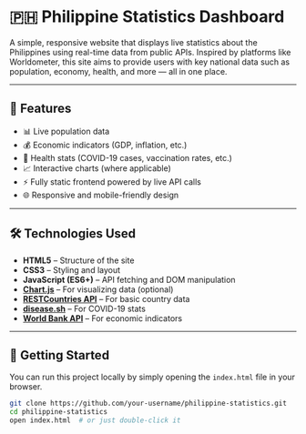 # 🇵🇭 Philippine Statistics Dashboard

A simple, responsive website that displays live statistics about the Philippines using real-time data from public APIs. Inspired by platforms like Worldometer, this site aims to provide users with key national data such as population, economy, health, and more — all in one place.

---

## 📌 Features

- 📊 Live population data
- 💰 Economic indicators (GDP, inflation, etc.)
- 🦠 Health stats (COVID-19 cases, vaccination rates, etc.)
- 📈 Interactive charts (where applicable)
- ⚡ Fully static frontend powered by live API calls
- 🌐 Responsive and mobile-friendly design

---

## 🛠 Technologies Used

- **HTML5** – Structure of the site  
- **CSS3** – Styling and layout  
- **JavaScript (ES6+)** – API fetching and DOM manipulation  
- **[Chart.js](https://www.chartjs.org/)** – For visualizing data (optional)
- **[RESTCountries API](https://restcountries.com/)** – For basic country data  
- **[disease.sh](https://disease.sh/)** – For COVID-19 stats  
- **[World Bank API](https://data.worldbank.org/)** – For economic indicators

---

## 🚀 Getting Started

You can run this project locally by simply opening the `index.html` file in your browser.

```bash
git clone https://github.com/your-username/philippine-statistics.git
cd philippine-statistics
open index.html  # or just double-click it
